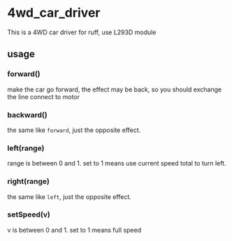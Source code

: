 # 4wd_car_driver
This is a 4WD car driver for ruff, use L293D module

## usage
### forward()
make the car go forward, the effect may be back, so you should exchange the line connect to motor

### backward()
the same like `forward`, just the opposite effect.

### left(range)
range is between 0 and 1.
set to 1 means use current speed total to turn left.

### right(range)
the same like `left`, just the opposite effect.

### setSpeed(v)
v is between 0 and 1.
set to 1 means full speed